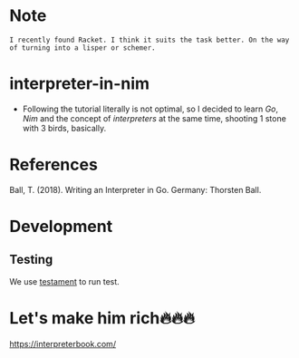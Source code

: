 # Note
    I recently found Racket. I think it suits the task better. On the way of turning into a lisper or schemer.

# interpreter-in-nim
- Following the tutorial literally is not optimal, so I decided to learn *Go*, *Nim* and the concept of *interpreters* at the same time, shooting 1 stone with 3 birds, basically.
# References 
Ball, T. (2018). Writing an Interpreter in Go. Germany: Thorsten Ball.

# Development
## Testing
We use [testament](https://nim-lang.org/docs/testament.html) to run test.
# Let's make him rich🔥🔥🔥
https://interpreterbook.com/
